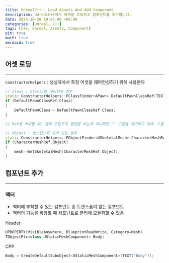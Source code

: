 ```yaml
---
title: UnrealC++ - Load Assets And Add Component
description: UnrealC++에서 어셋을 로딩하고 컴포넌트를 추가합니다.
date: 2024-10-28 19:05:00 +09:00
categories: [Unreal, C++]
tags: [C++, Unreal, Assets, Component]
pin: true
math: true
mermaid: true
---
```


## 어셋 로딩
---

`ConstructorHelpers`  : 생성자에서 특정 어셋을 레퍼런싱하기 위해 사용한다

```cpp
// Class : Static한 데이터의 경우
static ConstructorHelpers::FClassFinder<APawn> DefaultPawnClassRef(TEXT("/Script/ArenaBattle.ABCharacterPlayer"));
if (DefaultPawnClassRef.Class)
{
	DefaultPawnClass = DefaultPawnClassRef.Class;
}

// Ref를 카피할 때, 블루 프린트로 형변환 하는게 아니라면 '' 구문을 제거하고 뒤에 _C를 붙여야함

// Object : 인스턴스화 되어 있는 경우
static ConstructorHelpers::FObjectFinder<USkeletalMesh> CharacterMeshRef(TEXT("/Script/Engine.SkeletalMesh'/Game/Characters/Mannequins/Meshes/SKM_Quinn_Simple.SKM_Quinn_Simple'"));
if (CharacterMeshRef.Object)
{
	mesh->SetSkeletalMesh(CharacterMeshRef.Object);
}
```

## 컴포넌트 추가
---

### 액터

- 액터에 부착할 수 있는 컴포넌트 중 트랜스폼이 없는 컴포넌트
- 액터의 기능을 확장할 때 컴포넌트로 분리해 모듈화할 수 있음

Header

```cpp
UPROPERTY(VisibleAnywhere, BlueprintReadWrite, Category=Mesh)
TObjectPtr<class UStaticMeshComponent> Body;
```

CPP

```cpp
Body = CreateDefaultSubobject<UStaticMeshComponent>(TEXT("Body"));
```